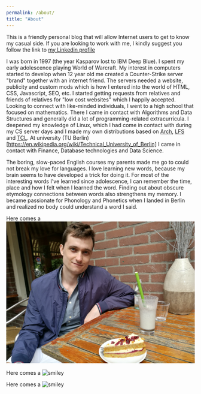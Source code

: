 ```yaml
---
permalink: /about/
title: "About"
---
```


This is a friendly personal blog that will allow Internet users to get to know my casual side. If you are looking to work with me, I kindly suggest you follow the link to [my Linkedin profile](http://linkedin.com/in/{{linkedin_username}})

I was born in 1997 (the year Kasparov lost to IBM Deep Blue). I spent my early adolescence playing World of Warcraft. My interest in computers started to develop when 12 year old me created a Counter-Strike server "brand" together with an internet friend. The servers needed a website, publicity and custom mods which is how I entered into the world of HTML, CSS, Javascript, SEO, etc. I started getting requests from relatives and friends of relatives for "low cost websites" which I happily accepted. Looking to connect with like-minded individuals, I went to a high school that focused on mathematics. There I came in contact with Algorithms and Data Structures and generally did a lot of programming-related extracurricula. I deepened my knowledge of Linux, which I had come in contact with during my CS server days and I made my own distributions based on [Arch](https://en.wikipedia.org/wiki/Arch_Linux), [LFS](https://en.wikipedia.org/wiki/Linux_From_Scratch) and [TCL](https://en.wikipedia.org/wiki/Tiny_Core_Linux). At university (TU Berlin)[https://en.wikipedia.org/wiki/Technical_University_of_Berlin] I came in contact with Finance, Database technologies and Data Science.

The boring, slow-paced English courses my parents made me go to could not break my love for languages. I love learning new words, because my brain seems to have developed a trick for doing it. For most of the interesting words I've learned since adolescence, I can remember the time, place and how I felt when I learned the word. Finding out about obscure etymology connections between words also strengthens my memory. I became passionate for Phonology and Phonetics when I landed in Berlin and realized no body could understand a word I said.

Here comes a ![smiley](./smoothie.jpg)

Here comes a ![smiley](./_posts/smoothie.jpg)

Here comes a ![smiley](http://yordan.io/smoothie.jpg)

